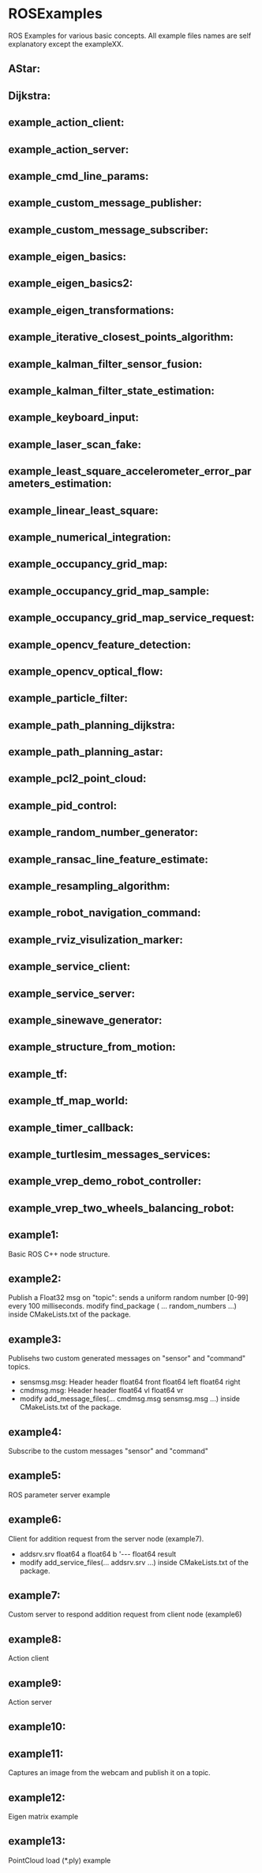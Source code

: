 # ROSExamples
ROS Examples for various basic concepts. All example files names are self explanatory except the exampleXX.
## AStar:
## Dijkstra:
## example_action_client:
## example_action_server:
## example_cmd_line_params:
## example_custom_message_publisher:
## example_custom_message_subscriber:
## example_eigen_basics:
## example_eigen_basics2:
## example_eigen_transformations:
## example_iterative_closest_points_algorithm:
## example_kalman_filter_sensor_fusion:
## example_kalman_filter_state_estimation:
## example_keyboard_input:
## example_laser_scan_fake:
## example_least_square_accelerometer_error_parameters_estimation:
## example_linear_least_square:
## example_numerical_integration:
## example_occupancy_grid_map:
## example_occupancy_grid_map_sample:
## example_occupancy_grid_map_service_request:
## example_opencv_feature_detection:
## example_opencv_optical_flow:
## example_particle_filter:
## example_path_planning_dijkstra:
## example_path_planning_astar:
## example_pcl2_point_cloud:
## example_pid_control:
## example_random_number_generator:
## example_ransac_line_feature_estimate:
## example_resampling_algorithm:
## example_robot_navigation_command:
## example_rviz_visulization_marker:
## example_service_client:
## example_service_server:
## example_sinewave_generator:
## example_structure_from_motion:
## example_tf:
## example_tf_map_world:
## example_timer_callback:
## example_turtlesim_messages_services:
## example_vrep_demo_robot_controller:
## example_vrep_two_wheels_balancing_robot:

## example1: 
Basic ROS C++ node structure.
## example2: 
Publish a Float32 msg on "topic": sends a uniform random number [0-99] every 100 milliseconds.
modify find_package ( ... random_numbers ...) inside CMakeLists.txt of the package.
## example3: 
Publisehs two custom generated messages on "sensor" and "command" topics.
* sensmsg.msg: 
Header header
float64 front
float64 left
float64 right
* cmdmsg.msg:
Header header
float64 vl
float64 vr
* modify add_message_files(... cmdmsg.msg sensmsg.msg ...) inside CMakeLists.txt of the package.
## example4: 
Subscribe to the custom messages "sensor" and "command"
## example5: 
ROS parameter server example
## example6: 
Client for addition request from the server node (example7).
* addsrv.srv
float64 a
float64 b
 '---
float64 result
* modify add_service_files(... addsrv.srv ...) inside CMakeLists.txt of the package.
## example7: 
Custom server to respond addition request from client node (example6)
## example8: 
Action client
## example9: 
Action server
## example10:
## example11: 
Captures an image from the webcam and publish it on a topic.
## example12: 
Eigen matrix example
## example13: 
PointCloud load (*.ply) example
